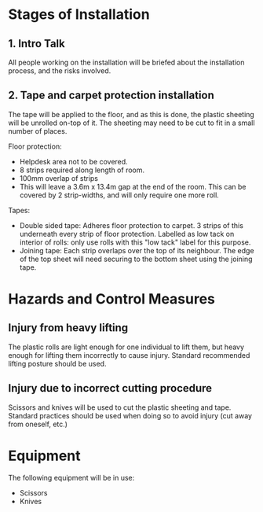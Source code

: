 # Stages of Installation

## 1. Intro Talk

All people working on the installation will be briefed about the installation process, and the risks involved.

## 2. Tape and carpet protection installation

The tape will be applied to the floor, and as this is done, the plastic sheeting will be unrolled on-top of it.  The sheeting may need to be cut to fit in a small number of places.

Floor protection:
 * Helpdesk area not to be covered.
 * 8 strips required along length of room.
 * 100mm overlap of strips
 * This will leave a 3.6m x 13.4m gap at the end of the room.  This can be covered by 2 strip-widths, and will only require one more roll.

Tapes:
 * Double sided tape: Adheres floor protection to carpet. 3 strips of this underneath every strip of floor protection.  Labelled as low tack on interior of rolls: only use rolls with this "low tack" label for this purpose.
 * Joining tape:  Each strip overlaps over the top of its neighbour.  The edge of the top sheet will need securing to the bottom sheet using the joining tape.

# Hazards and Control Measures

## Injury from heavy lifting

The plastic rolls are light enough for one individual to lift them, but heavy enough for lifting them incorrectly to cause injury.  Standard recommended lifting posture should be used.

## Injury due to incorrect cutting procedure

Scissors and knives will be used to cut the plastic sheeting and tape.  Standard practices should be used when doing so to avoid injury (cut away from oneself, etc.)

# Equipment

The following equipment will be in use:

 * Scissors
 * Knives

